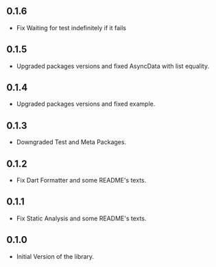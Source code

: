 ## 0.1.6

* Fix Waiting for test indefinitely if it fails

## 0.1.5

* Upgraded packages versions and fixed AsyncData with list equality.

## 0.1.4

* Upgraded packages versions and fixed example.

## 0.1.3

* Downgraded Test and Meta Packages.

## 0.1.2

* Fix Dart Formatter and some README's texts.

## 0.1.1

* Fix Static Analysis and some README's texts.

## 0.1.0

* Initial Version of the library.
